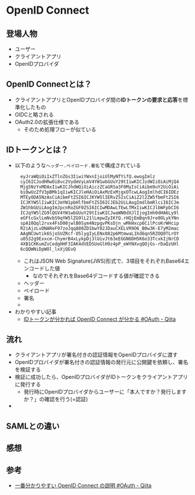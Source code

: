 # OpenID Connect

## 登場人物

- ユーザー
- クライアントアプリ
- OpenIDプロバイダ

## OpenID Connectとは？

- クライアントアプリとOpenIDプロバイダ間の**IDトークンの要求と応答**を標準化したもの
- OIDCと略される
- OAuth2.0の拡張仕様である
  - そのため処理フローが似ている

## IDトークンとは？

- 以下のような`ヘッダー.ペイロード.署名`で構成されている
  ```
    eyJraWQiOiIxZTlnZGs3IiwiYWxnIjoiUlMyNTYifQ.ewogImlz
    cyI6ICJodHRwOi8vc2VydmVyLmV4YW1wbGUuY29tIiwKICJzdWIiOiAiMjQ4
    Mjg5NzYxMDAxIiwKICJhdWQiOiAiczZCaGRSa3F0MyIsCiAibm9uY2UiOiAi
    bi0wUzZfV3pBMk1qIiwKICJleHAiOiAxMzExMjgxOTcwLAogImlhdCI6IDEz
    MTEyODA5NzAsCiAibmFtZSI6ICJKYW5lIERvZSIsCiAiZ2l2ZW5fbmFtZSI6
    ICJKYW5lIiwKICJmYW1pbHlfbmFtZSI6ICJEb2UiLAogImdlbmRlciI6ICJm
    ZW1hbGUiLAogImJpcnRoZGF0ZSI6ICIwMDAwLTEwLTMxIiwKICJlbWFpbCI6
    ICJqYW5lZG9lQGV4YW1wbGUuY29tIiwKICJwaWN0dXJlIjogImh0dHA6Ly9l
    eGFtcGxlLmNvbS9qYW5lZG9lL21lLmpwZyIKfQ.rHQjEmBqn9Jre0OLykYNn
    spA10Qql2rvx4FsD00jwlB0Sym4NzpgvPKsDjn_wMkHxcp6CilPcoKrWHcip
    R2iAjzLvDNAReF97zoJqq880ZD1bwY82JDauCXELVR9O6_B0w3K-E7yM2mac
    AAgNCUwtik6SjoSUZRcf-O5lygIyLENx882p6MtmwaL1hd6qn5RZOQ0TLrOY
    u0532g9Exxcm-ChymrB4xLykpDj3lUivJt63eEGGN6DH5K6o33TcxkIjNrCD
    4XB1CKKumZvCedgHHF3IAK4dVEDSUoGlH9z4pP_eWYNXvqQOjGs-rDaQzUHl
    6cQQWNiDpWOl_lxXjQEvQ
  ```
  - これはJSON Web Signature(JWS)形式で、3項目をそれぞれBase64エンコードした値
    - なのでそれぞれをBase64デコードする値が確認できる
  - ヘッダー
  - ペイロード
  - 署名
  -
- わかりやすい記事
  - [IDトークンが分かれば OpenID Connect が分かる #OAuth - Qiita](https://qiita.com/TakahikoKawasaki/items/8f0e422c7edd2d220e06)

## 流れ

- クライアントアプリが署名付きの認証情報をOpenIDプロバイダに渡す
- OpenIDプロバイダが署名付きの認証情報の発行元に公開鍵を依頼し、署名を検証する
- 検証に成功したら、OpenIDプロバイダがIDトークンをクライアントアプリに発行する
  - 発行時にOpenIDプロバイダからユーザーに「本人ですか？発行しますか？」の確認を行う(=認証)
-

## SAMLとの違い

## 感想

## 参考

- [一番分かりやすい OpenID Connect の説明 #OAuth - Qiita](https://qiita.com/TakahikoKawasaki/items/498ca08bbfcc341691fe)
